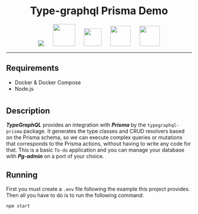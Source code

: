 <h1 align=center>
    Type-graphql Prisma Demo
</h1>

<p align=center>
    <img src="https://www.vectorlogo.zone/logos/postgresql/postgresql-icon.svg"
    style="margin-right: 20px">
    <img src="https://www.vectorlogo.zone/logos/docker/docker-tile.svg" width=60 style="margin-right: 20px">
    <img src="https://cdn.worldvectorlogo.com/logos/prisma-4.svg" width=48 style="margin-right: 20px">
    <img src="https://cdn.worldvectorlogo.com/logos/typescript.svg" width=55 style="margin-right: 20px">
    <img src="https://www.vectorlogo.zone/logos/graphql/graphql-icon.svg" width=55>
</p>

---

## Requirements

- Docker & Docker Compose
- Node.js

<h1>

## Description

**_TypeGraphQL_** provides an integration with **_Prisma_** by the `typegraphql-prisma` package. It generates the type classes and CRUD resolvers based on the Prisma schema, so we can execute complex queries or mutations that corresponds to the Prisma actions, without having to write any code for that. This is a basic `To-do` application and you can manage your database with **_Pg-admin_** on a port of your choice.
## Running

First you must create a `.env` file following the example this project provides. Then all you have to do is to run the following command:

```sh
npm start
```

